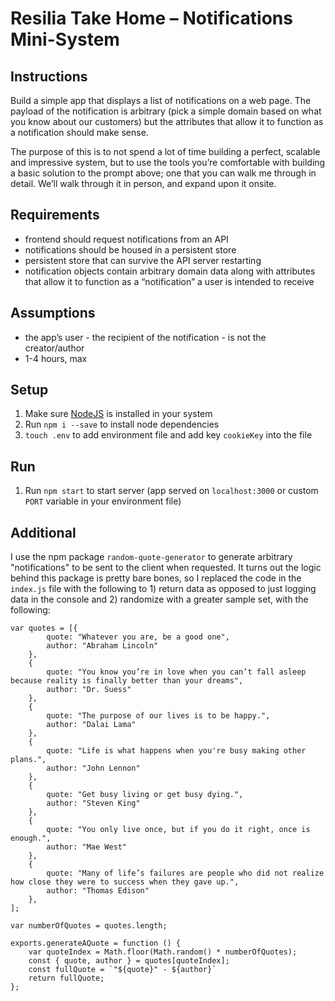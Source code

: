 # Resilia Take Home – Notifications Mini-System

## Instructions
Build a simple app that displays a list of notifications on a web page. The payload of the notification is arbitrary (pick a simple domain based on what you know about our customers) but the attributes that allow it to function as a notification should make sense.

The purpose of this is to not spend a lot of time building a perfect, scalable and impressive system, but to use the tools you’re comfortable with building a basic solution to the prompt above; one that you can walk me through in detail. We’ll walk through it in person, and expand
upon it onsite.

## Requirements
- frontend should request notifications from an API
- notifications should be housed in a persistent store
- persistent store that can survive the API server restarting
- notification objects contain arbitrary domain data along with attributes that allow it to function as a “notification” a user is intended to receive

## Assumptions
- the app’s user - the recipient of the notification - is not the creator/author
- 1-4 hours, max

## Setup
1. Make sure [NodeJS](https://nodejs.org/en/download/) is installed in your system
2. Run `npm i --save` to install node dependencies
3. `touch .env` to add environment file and add key `cookieKey` into the file

## Run
1. Run `npm start` to start server (app served on `localhost:3000` or custom `PORT` variable in your environment file)

## Additional
I use the npm package `random-quote-generator` to generate arbitrary "notifications" to be sent to the client when requested. It turns out the logic behind this package is pretty bare bones, so I replaced the code in the `index.js` file with the following to 1) return data as opposed to just logging data in the console and 2) randomize with a greater sample set, with the following:
```
var quotes = [{
        quote: "Whatever you are, be a good one",
        author: "Abraham Lincoln"
    },
    {
        quote: "You know you’re in love when you can’t fall asleep because reality is finally better than your dreams",
        author: "Dr. Suess"
    },
    {
        quote: "The purpose of our lives is to be happy.",
        author: "Dalai Lama"
    },
    {
        quote: "Life is what happens when you're busy making other plans.",
        author: "John Lennon"
    },
    {
        quote: "Get busy living or get busy dying.",
        author: "Steven King"
    },
    {
        quote: "You only live once, but if you do it right, once is enough.",
        author: "Mae West"
    },
    {
        quote: "Many of life’s failures are people who did not realize how close they were to success when they gave up.",
        author: "Thomas Edison"
    },
];

var numberOfQuotes = quotes.length;

exports.generateAQuote = function () {
    var quoteIndex = Math.floor(Math.random() * numberOfQuotes);
    const { quote, author } = quotes[quoteIndex];
    const fullQuote = `"${quote}" - ${author}`
    return fullQuote;
};
```